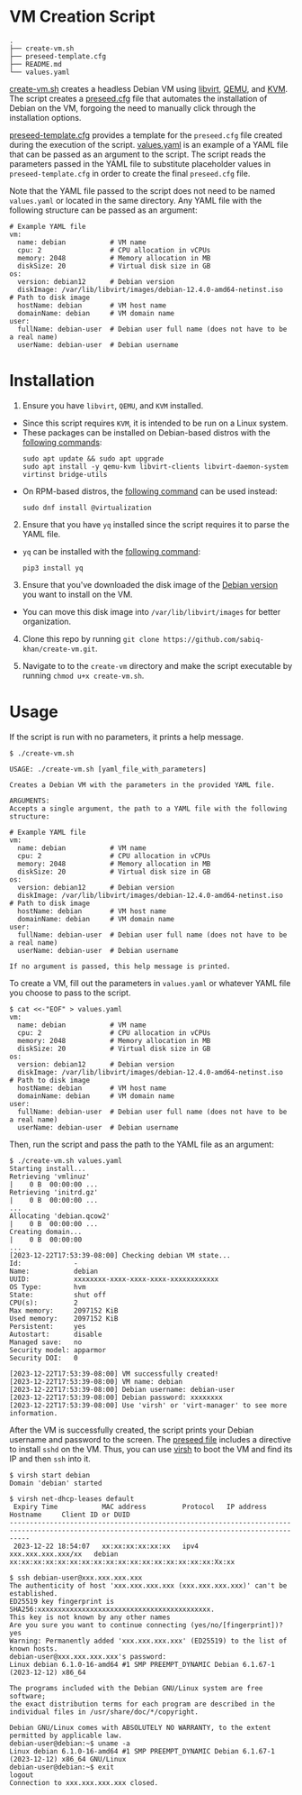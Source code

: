 # VM Creation Script
```
.
├── create-vm.sh
├── preseed-template.cfg
├── README.md
└── values.yaml
```
[create-vm.sh](./create-vm.sh) creates a headless Debian VM using [libvirt](https://libvirt.org/), [QEMU](https://www.qemu.org/), and [KVM](https://linux-kvm.org/page/Main_Page). The script creates a [preseed.cfg](https://wiki.debian.org/DebianInstaller/Preseed) file that automates the installation of Debian on the VM, forgoing the need to manually click through the installation options. 

[preseed-template.cfg](./preseed-template.cfg) provides a template for the `preseed.cfg` file created during the execution of the script. [values.yaml](./values.yaml) is an example of a YAML file that can be passed as an argument to the script. The script reads the parameters passed in the YAML file to substitute placeholder values in `preseed-template.cfg` in order to create the final `preseed.cfg` file. 

Note that the YAML file passed to the script does not need to be named `values.yaml` or located in the same directory. Any YAML file with the following structure can be passed as an argument:
```
# Example YAML file
vm:
  name: debian           # VM name
  cpu: 2                 # CPU allocation in vCPUs
  memory: 2048           # Memory allocation in MB
  diskSize: 20           # Virtual disk size in GB
os:
  version: debian12      # Debian version
  diskImage: /var/lib/libvirt/images/debian-12.4.0-amd64-netinst.iso  # Path to disk image
  hostName: debian       # VM host name
  domainName: debian     # VM domain name
user:
  fullName: debian-user  # Debian user full name (does not have to be a real name)
  userName: debian-user  # Debian username
```

# Installation
1) Ensure you have `libvirt`, `QEMU`, and `KVM` installed.
- Since this script requires `KVM`, it is intended to be run on a Linux system.
- These packages can be installed on Debian-based distros with the [following commands](https://ubuntu.com/server/docs/virtualization-libvirt):
    ```
    sudo apt update && sudo apt upgrade
    sudo apt install -y qemu-kvm libvirt-clients libvirt-daemon-system virtinst bridge-utils
    ```
- On RPM-based distros, the [following command](https://docs.fedoraproject.org/en-US/quick-docs/virtualization-getting-started/) can be used instead:
    ```
    sudo dnf install @virtualization
    ```
2) Ensure that you have `yq` installed since the script requires it to parse the YAML file. 
- `yq` can be installed with the [following command](https://pypi.org/project/yq/):
    ```
    pip3 install yq
    ```

3) Ensure that you've downloaded the disk image of the [Debian version](https://www.debian.org/download) you want to install on the VM.
- You can move this disk image into `/var/lib/libvirt/images` for better organization.

4) Clone this repo by running `git clone https://github.com/sabiq-khan/create-vm.git`.

5) Navigate to to the `create-vm` directory and make the script executable by running `chmod u+x create-vm.sh`.

# Usage
If the script is run with no parameters, it prints a help message.
```
$ ./create-vm.sh

USAGE: ./create-vm.sh [yaml_file_with_parameters]

Creates a Debian VM with the parameters in the provided YAML file.

ARGUMENTS:
Accepts a single argument, the path to a YAML file with the following structure:

# Example YAML file
vm:
  name: debian           # VM name
  cpu: 2                 # CPU allocation in vCPUs
  memory: 2048           # Memory allocation in MB
  diskSize: 20           # Virtual disk size in GB
os:
  version: debian12      # Debian version
  diskImage: /var/lib/libvirt/images/debian-12.4.0-amd64-netinst.iso  # Path to disk image
  hostName: debian       # VM host name
  domainName: debian     # VM domain name
user:
  fullName: debian-user  # Debian user full name (does not have to be a real name)
  userName: debian-user  # Debian username

If no argument is passed, this help message is printed.
```

To create a VM, fill out the parameters in `values.yaml` or whatever YAML file you choose to pass to the script.
```
$ cat <<-"EOF" > values.yaml
vm:
  name: debian           # VM name
  cpu: 2                 # CPU allocation in vCPUs
  memory: 2048           # Memory allocation in MB
  diskSize: 20           # Virtual disk size in GB
os:
  version: debian12      # Debian version
  diskImage: /var/lib/libvirt/images/debian-12.4.0-amd64-netinst.iso  # Path to disk image
  hostName: debian       # VM host name
  domainName: debian     # VM domain name
user:
  fullName: debian-user  # Debian user full name (does not have to be a real name)
  userName: debian-user  # Debian username
```
Then, run the script and pass the path to the YAML file as an argument:
```
$ ./create-vm.sh values.yaml
Starting install...
Retrieving 'vmlinuz'                                                         |    0 B  00:00:00 ... 
Retrieving 'initrd.gz'                                                       |    0 B  00:00:00 ... 
...
Allocating 'debian.qcow2'                                                    |    0 B  00:00:00 ... 
Creating domain...                                                           |    0 B  00:00:00
...
[2023-12-22T17:53:39-08:00] Checking debian VM state...                     
Id:             -                                                               
Name:           debian          
UUID:           xxxxxxxx-xxxx-xxxx-xxxx-xxxxxxxxxxxx                                            
OS Type:        hvm
State:          shut off
CPU(s):         2
Max memory:     2097152 KiB
Used memory:    2097152 KiB
Persistent:     yes
Autostart:      disable
Managed save:   no
Security model: apparmor
Security DOI:   0

[2023-12-22T17:53:39-08:00] VM successfully created!
[2023-12-22T17:53:39-08:00] VM name: debian
[2023-12-22T17:53:39-08:00] Debian username: debian-user
[2023-12-22T17:53:39-08:00] Debian password: xxxxxxxx
[2023-12-22T17:53:39-08:00] Use 'virsh' or 'virt-manager' to see more information.
```

After the VM is successfully created, the script prints your Debian username and password to the screen. The [preseed file](./preseed-template.cfg#L53) includes a directive to install `sshd` on the VM. Thus, you can use [virsh](https://www.libvirt.org/manpages/virsh.html) to boot the VM and find its IP and then `ssh` into it.
```
$ virsh start debian
Domain 'debian' started

$ virsh net-dhcp-leases default
 Expiry Time           MAC address         Protocol   IP address          Hostname     Client ID or DUID
-------------------------------------------------------------------------------------------------------------------------------------------------
 2023-12-22 18:54:07   xx:xx:xx:xx:xx:xx   ipv4       xxx.xxx.xxx.xxx/xx   debian xx:xx:xx:xx:xx:xx:xx:xx:xx:xx:xx:xx:xx:xx:xx:xx:xx:Xx:xx

$ ssh debian-user@xxx.xxx.xxx.xxx
The authenticity of host 'xxx.xxx.xxx.xxx (xxx.xxx.xxx.xxx)' can't be established.
ED25519 key fingerprint is SHA256:xxxxxxxxxxxxxxxxxxxxxxxxxxxxxxxxxxxxxxxxxxx.
This key is not known by any other names
Are you sure you want to continue connecting (yes/no/[fingerprint])? yes
Warning: Permanently added 'xxx.xxx.xxx.xxx' (ED25519) to the list of known hosts.
debian-user@xxx.xxx.xxx.xxx's password: 
Linux debian 6.1.0-16-amd64 #1 SMP PREEMPT_DYNAMIC Debian 6.1.67-1 (2023-12-12) x86_64

The programs included with the Debian GNU/Linux system are free software;
the exact distribution terms for each program are described in the
individual files in /usr/share/doc/*/copyright.

Debian GNU/Linux comes with ABSOLUTELY NO WARRANTY, to the extent
permitted by applicable law.
debian-user@debian:~$ uname -a
Linux debian 6.1.0-16-amd64 #1 SMP PREEMPT_DYNAMIC Debian 6.1.67-1 (2023-12-12) x86_64 GNU/Linux
debian-user@debian:~$ exit
logout
Connection to xxx.xxx.xxx.xxx closed.
```